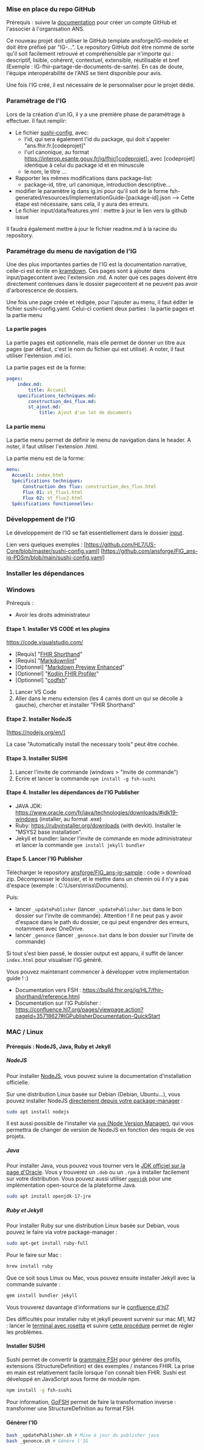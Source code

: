 ### Mise en place du repo GitHub

Prérequis : suivre la [documentation](https://ansforge.github.io/Documentation) pour créer un compte GitHub et l'associer à l'organisation ANS.

Ce nouveau projet doit utiliser le GitHub template ansforge/IG-modele et doit être préfixé par "IG-...". Le repository GitHub doit être nommé de sorte qu'il soit facilement retrouvé et compréhensible par n'importe qui : descriptif, lisible, cohérent, contextuel, extensible, réutilisable et bref (Exemple : IG-fhir-partage-de-documents-de-sante). 
En cas de doute, l'équipe interopérabilité de l'ANS se tient disponible pour avis. 

Une fois l'IG créé, il est nécessaire de le personnaliser pour le projet dédié.

### Paramétrage de l'IG

Lors de la création d'un IG, il y a une première phase de paramétrage à effectuer. Il faut remplir:

* Le fichier [sushi-config](https://fshschool.org/docs/sushi/configuration/), avec:
  * l'id, qui sera également l'id du package, qui doit s'appeler "ans.fhir.fr.[codeprojet]"
  * l'url canonique, au format https://interop.esante.gouv.fr/ig/fhir/[codeprojet], avec [codeprojet] identique à celui du package id et en minuscule
  * le nom, le titre ...
* Rapporter les mêmes modifications dans package-list:
  * package-id, titre, url canonique, introduction descriptive...
* modifier le paramètre ig dans ig.ini pour qu'il soit de la forme fsh-generated/resources/ImplementationGuide-[package-id].json --> Cette étape est nécessaire, sans cela, il y aura des erreurs.
* Le fichier input/data/features.yml : mettre à jour le lien vers la github issue

Il faudra également mettre à jour le fichier readme.md à la racine du repository.

### Paramétrage du menu de navigation de l'IG

Une des plus importantes parties de l'IG est la documentation narrative, celle-ci est écrite en [kramdown](https://kramdown.gettalong.org/).
Ces pages sont à ajouter dans input/pagecontent avec l'extension .md. A noter que ces pages doivent être directement contenues dans le dossier pagecontent et ne peuvent pas avoir d'arborescence de dossiers.

Une fois une page créée et rédigée, pour l'ajouter au menu, il faut éditer le fichier sushi-config.yaml. Celui-ci contient deux parties : la partie pages et la partie menu

#### La partie pages

La partie pages est optionnelle, mais elle permet de donner un titre aux pages (par défaut, c'est le nom du fichier qui est utilisé). A noter, il faut utiliser l'extension .md ici.

La partie pages est de la forme:

```yml
pages:
    index.md:
        title: Accueil
    specifications_techniques.md:
        construction_des_flux.md:
        st_ajout.md:
            title: Ajout d'un lot de documents
```

#### La partie menu

La partie menu permet de définir le menu de navigation dans le header. A noter, il faut utiliser l'extension .html.

La partie menu est de la forme:

```yml
menu:
  Accueil: index.html
  Spécifications techniques:
      Construction des flux: construction_des_flux.html
      Flux 01: st_flux1.html
      Flux 02: st_flux2.html
  Spécifications fonctionnelles:
```

### Développement de l'IG

Le développement de l'IG se fait essentiellement dans le dossier [input](https://build.fhir.org/ig/FHIR/ig-guidance/using-templates.html#igroot-input).

Lien vers quelques exemples :
[https://github.com/HL7/US-Core/blob/master/sushi-config.yaml]
[https://github.com/ansforge/FIG_ans-ig-PDSm/blob/main/sushi-config.yaml]

### Installer les dépendances

### Windows

Prérequis :

* Avoir les droits administrateur

#### Etape 1. Installer VS CODE et les plugins

https://code.visualstudio.com/

* [Requis] "[FHIR Shorthand](https://marketplace.visualstudio.com/items?itemName=MITRE-Health.vscode-language-fsh)"
* [Requis] "[Markdownlint](https://marketplace.visualstudio.com/items?itemName=DavidAnson.vscode-markdownlint)"
* [Optionnel] "[Markdown Preview Enhanced](https://marketplace.visualstudio.com/items?itemName=shd101wyy.markdown-preview-enhanced)"
* [Optionnel] "[Kodjin FHIR Profiler](https://marketplace.visualstudio.com/items?itemName=edenlabio.fhir-profiler-tool)"
* [Optionnel] "[codfsh](https://github.com/gematik/codfsh)"

1. Lancer VS Code
2. Aller dans le menu extension (les 4 carrés dont un qui se décolle à gauche), chercher et installer "FHIR Shorthand"

#### Etape 2. Installer NodeJS

[https://nodejs.org/en/]

La case "Automatically install the necessary tools" peut être cochée.

#### Etape 3. Installer SUSHI

1. Lancer l'invite de commande (windows > "invite de commande")
2. Ecrire et lancer la commande `npm install -g fsh-sushi`

#### Etape 4. Installer les dépendances de l'IG Publisher

* JAVA JDK: https://www.oracle.com/fr/java/technologies/downloads/#jdk19-windows (installer, au format .exe)
* Ruby: https://rubyinstaller.org/downloads (with devkit). Installer le "MSYS2 base installation".
* Jekyll et bundler: lancer l'invite de commande en mode administrateur et lancer la commande `gem install jekyll bundler`

#### Etape 5. Lancer l'IG Publisher

Télécharger le repository [ansforge/FIG_ans-ig-sample](https://github.com/ansforge/FIG_ans-ig-sample) : code > download zip.
Décompresser le dossier, et le mettre dans un chemin où il n'y a pas d'espace (exemple : C:\Users\nriss\Documents).

Puis:

* lancer `_updatePublisher` (lancer `_updatePublisher.bat` dans le bon dossier sur l'invite de commande). Attention ! Il ne peut pas y avoir d'espace dans le path du dossier, ce qui peut engendrer des erreurs, notamment avec OneDrive.
* lancer `_genonce` (lancer `_genonce.bat` dans le bon dossier sur l'invite de commande)

Si tout s'est bien passé, le dossier output est apparu, il suffit de lancer `index.html` pour visualiser l'IG généré.

Vous pouvez maintenant commencer à développer votre implementation guide ! :)

* Documentation vers FSH : https://build.fhir.org/ig/HL7/fhir-shorthand/reference.html
* Documentation sur l'IG Publisher : https://confluence.hl7.org/pages/viewpage.action?pageId=35718627#IGPublisherDocumentation-QuickStart

### MAC / Linux

#### Prérequis : NodeJS, Java, Ruby et Jekyll

##### NodeJS

Pour installer [NodeJS](https://nodejs.org/), vous pouvez suivre la documentation d'installation officielle.

Sur une distribution Linux basée sur Debian (Debian, Ubuntu...), vous pouvez installer NodeJS [directement depuis votre package-manager](https://nodejs.org/en/download/package-manager#debian-and-ubuntu-based-linux-distributions) :

```bash
sudo apt install nodejs
```

Il est aussi possible de l'installer via [`nvm` (Node Version Manager)](https://github.com/nvm-sh/nvm), qui vous permettra de changer de version de NodeJS en fonction des requis de vos projets.

##### Java

Pour installer Java, vous pouvez vous tourner vers le [JDK officiel sur la page d'Oracle](https://www.oracle.com/fr/java/technologies/downloads/). Vous y trouverez un `.deb` ou un `.rpm` à installer facilement sur votre distribution.
Vous pouvez aussi utiliser [`openjdk`](https://openjdk.org/) pour une implémentation open-source de la plateforme Java.

```bash
sudo apt install openjdk-17-jre
```

##### Ruby et Jekyll

Pour installer Ruby sur une distribution Linux basée sur Debian, vous pouvez le faire via votre package-manager :

```bash
sudo apt-get install ruby-full
```

Pour le faire sur Mac :

```bash
brew install ruby
```

Que ce soit sous Linux ou Mac, vous pouvez ensuite installer Jekyll avec la commande suivante : 

```bash
gem install bundler jekyll
```

Vous trouverez davantage d'informations sur le [confluence d'hl7](https://confluence.hl7.org/display/FHIR/IG+Publisher+Documentation).

Des difficultés pour installer ruby et jekyll peuvent survenir sur mac M1, M2 : lancer le [terminal avec rosetta](https://apple.stackexchange.com/questions/428768/on-apple-m1-with-rosetta-how-to-open-entire-terminal-iterm-in-x86-64-architec) et suivre [cette procédure](https://github.com/jekyll/jekyll/issues/8576#issuecomment-798080994) permet de régler les problèmes.

#### Installer SUSHI

Sushi permet de convertir la [grammaire FSH](https://build.fhir.org/ig/HL7/fhir-shorthand/) pour générer des profils, extensions (StructureDefinition) et des exemples / instances FHIR. La prise en main est relativement facile lorsque l'on connaît bien FHIR.
Sushi est développé en JavaScript sous forme de module npm.

```bash
npm install -g fsh-sushi
```

Pour information, [GoFSH](https://github.com/FHIR/GoFSH) permet de faire la transformation inverse : transformer une StructureDefinition au format FSH.

#### Générer l'IG

```bash
bash _updatePublisher.sh # Mise à jour du publisher java
bash _genonce.sh # Génère l'IG
```

